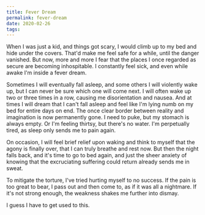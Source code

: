 ```yaml
---
title: Fever Dream
permalink: fever-dream
date: 2020-02-26
tags:
---
```




When I was just a kid, and things got scary, I would climb up to my bed and hide under the covers. That'd make me feel safe for a while, until the danger vanished. But now, more and more I fear that the places I once regarded as secure are becoming inhospitable. I constantly feel sick, and even while awake I'm inside a fever dream.

Sometimes I will eventually fall asleep, and some others I will violently wake up, but I can never be sure which one will come next. I will often wake up two or three times in a row, causing me disorientation and nausea. And at times I will dream that I can't fall asleep and feel like I'm lying numb on my bed for entire days on end. The once clear border between reality and imagination is now permanently gone. I need to puke, but my stomach is always empty. Or I'm feeling thirtsy, but there's no water. I'm perpetually tired, as sleep only sends me to pain again.

On occasion, I will feel brief relief upon waking and think to myself that the agony is finally over, that I can truly breathe and rest now. But then the night falls back, and it's time to go to bed again, and just the sheer anxiety of knowing that the excruciating suffering could return already sends me in sweat.

To mitigate the torture, I've tried hurting myself to no success. If the pain is too great to bear, I pass out and then come to, as if it was all a nightmare. If it's not strong enough, the weakness shakes me further into dismay.

I guess I have to get used to this.